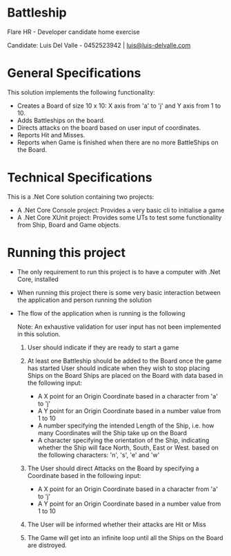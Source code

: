 # Battleship
Flare HR - Developer candidate home exercise

Candidate: Luis Del Valle - 0452523942 | luis@luis-delvalle.com

# General Specifications

This solution implements the following functionality:

- Creates a Board of size 10 x 10: X axis from 'a' to 'j' and Y axis from 1 to 10.
- Adds Battleships on the board.
- Directs attacks on the board based on user input of coordinates.
- Reports Hit and Misses.
- Reports when Game is finished when there are no more BattleShips on the Board.

# Technical Specifications

This is a .Net Core solution containing two projects:

- A .Net Core Console project: Provides a very basic cli to initialise a game
- A .Net Core XUnit project: Provides some UTs to test some functionality from Ship, Board and Game objects.

# Running this project

- The only requirement to run this project is to have a computer with .Net Core, installed
- When running this project there is some very basic interaction between the application and person running the solution
- The flow of the application when is running is the following
   
   Note: An exhaustive validation for user input has not been implemented in this solution.
   
     1. User should indicate if they are ready to start a game
     
     2. At least one Battleship should be added to the Board once the game has started
         User should indicate when they wish to stop placing Ships on the Board
         Ships are placed on the Board with data based in the following input:
         - A X point for an Origin Coordinate based in a character from 'a' to 'j'
         - A Y point for an Origin Coordinate based in a number value from 1 to 10
         - A number specifying the intended Length of the Ship, i.e. how many Coordinates will the Ship take up on the Board
         - A character specifying the orientation of the Ship, indicating whether the Ship will face North, South, East or West.
           based on the following characters: 'n', 's', 'e' and 'w'
           
     3. The User should direct Attacks on the Board by specifying a Coordinate based in the following input:
         - A X point for an Origin Coordinate based in a character from 'a' to 'j'
         - A Y point for an Origin Coordinate based in a number value from 1 to 10
         
     4. The User will be informed whether their attacks are Hit or Miss
     
     5. The Game will get into an infinite loop until all the Ships on the Board are distroyed.
